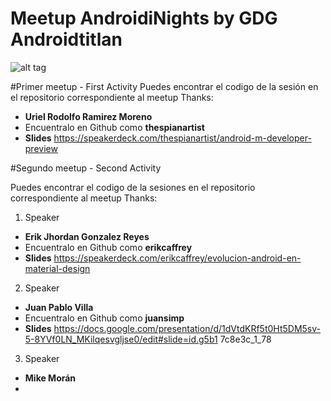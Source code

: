 # Meetup AndroidiNights by GDG Androidtitlan
![alt tag](https://img.evbuc.com/https%3A%2F%2Fimg.evbuc.com%2Fhttps%253A%252F%252Fcdn.evbuc.com%252Fimages%252F13682889%252F90195200561%252F1%252Foriginal.jpg%3Frect%3D0%252C117%252C1800%252C900%26s%3Dce1a7630b851ef28038f071799b3d216?w=1000&s=27e4843aad8e364dc977d0acee883bc3)

#Primer meetup - First Activity
Puedes encontrar el codigo de la sesión en el repositorio correspondiente al meetup 
Thanks:

* **Uriel Rodolfo Ramirez Moreno** 
* Encuentralo en Github como **thespianartist** 
* **Slides** https://speakerdeck.com/thespianartist/android-m-developer-preview

#Segundo meetup - Second Activity

Puedes encontrar el codigo de la sesiones en el repositorio correspondiente al meetup 
Thanks:

1. Speaker 
  * **Erik Jhordan Gonzalez Reyes**
  * Encuentralo en Github como **erikcaffrey** 
  * **Slides** https://speakerdeck.com/erikcaffrey/evolucion-android-en-material-design
2. Speaker 
  * **Juan Pablo Villa**
  * Encuentralo en Github como **juansimp**
  * **Slides** https://docs.google.com/presentation/d/1dVtdKRf5t0Ht5DM5sv-5-8YVf0LN_MKilqesvgljse0/edit#slide=id.g5b1   7c8e3c_1_78

3. Speaker 
  * **Mike Morán**
  * 




